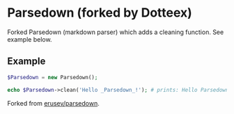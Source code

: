 <h1>Parsedown (forked by Dotteex)</h1>

Forked Parsedown (markdown parser) which adds a cleaning function. See example below.

## Example

```php
$Parsedown = new Parsedown();

echo $Parsedown->clean('Hello _Parsedown_!'); # prints: Hello Parsedown!
```

Forked from <a href="https://github.com/erusev/parsedown">erusev/parsedown</a>.